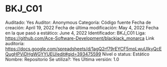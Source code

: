 # BKJ_C01

Auditado: Yes
Auditor: Anonymous
Categoría: Código fuente
Fecha de creación: April 19, 2022
Fecha de última modificación: May 4, 2022
Fecha en la que pasó a estático: June 4, 2022
Identificador: BKJ_C01
Liga: https://github.com/Ace-Software-Development/blackjack_monarca
Link auditoría: https://docs.google.com/spreadsheets/d/1agQ2rf79rEYCF5mpLwuUIkyQcEQugHPViDHgWGYYUEU/edit#gid=393475599
Nivel o status: Estático
Nombre: Repositorio
Se utiliza?: Yes
Última versión: 1.0